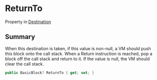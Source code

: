 # ReturnTo

Property in [Destination](yarn.compiler.basicblock.destination.md)

## Summary

When this destination is taken, if this value is non-null, a VM should push this block onto the call stack. When a Return instruction is reached, pop a block off the call stack and return to it. If the value is null, the VM should clear the call stack.

```csharp
public BasicBlock? ReturnTo { get; set; }
```
